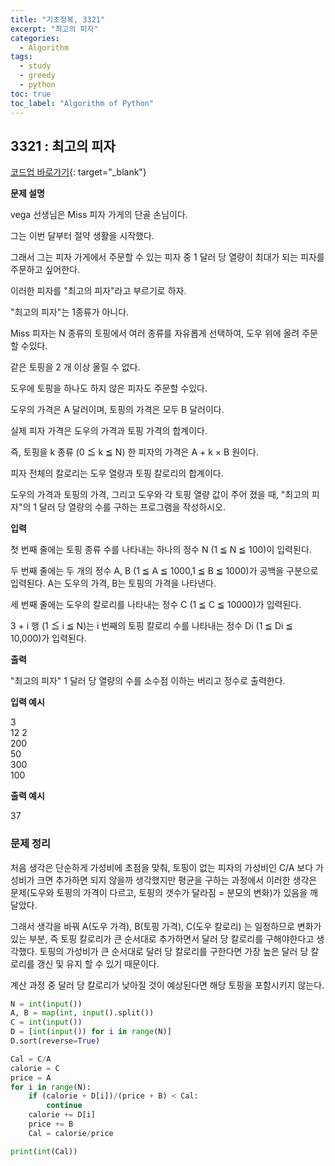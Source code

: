 ```yaml
---
title: "기초정복, 3321"
excerpt: "최고의 피자"
categories: 
  - Algorithm
tags:
  - study
  - greedy
  - python
toc: true
toc_label: "Algorithm of Python"
---
```


## 3321 : 최고의 피자
[코드업 바로가기](https://codeup.kr/problem.php?id=3321){: target="_blank"}

**문제 설명**

vega 선생님은 Miss 피자 가게의 단골 손님이다.

그는 이번 달부터 절약 생활을 시작했다.

그래서 그는 피자 가게에서 주문할 수 있는 피자 중 1 달러 당 열량이 최대가 되는 피자를 주문하고 싶어한다.

이러한 피자를 "최고의 피자"라고 부르기로 하자.

"최고의 피자"는 1종류가 아니다.

Miss 피자는 N 종류의 토핑에서 여러 종류를 자유롭게 선택하여, 도우 위에 올려 주문할 수있다.

같은 토핑을 2 개 이상 올릴 수 없다.

도우에 토핑을 하나도 하지 않은  피자도 주문할 수있다.

도우의 가격은 A 달러이며, 토핑의 가격은 모두 B 달러이다.

실제 피자 가격은 도우의 가격과 토핑 가격의 합계이다.

즉, 토핑을 k 종류 (0 ≦ k ≦ N) 한 피자의 가격은 A + k × B 원이다.

피자 전체의 칼로리는 도우 열량과 토핑 칼로리의 합계이다.

도우의 가격과 토핑의 가격, 그리고 도우와 각 토핑 열량 값이 주어 졌을 때, "최고의 피자"의 1 달러 당 열량의 수를 구하는 프로그램을 작성하시오.

**입력**

첫 번째 줄에는 토핑 종류 수를 나타내는 하나의 정수 N (1 ≦ N ≦ 100)이 입력된다.

두 번째 줄에는 두 개의 정수 A, B (1 ≦ A ≦ 1000,1 ≦ B ≦ 1000)가 공백을 구분으로 입력된다. A는 도우의 가격, B는 토핑의 가격을 나타낸다.

세 번째 줄에는 도우의 칼로리를 나타내는 정수 C (1 ≦ C ≦ 10000)가 입력된다.

3 + i 행 (1 ≦ i ≦ N)는 i 번째의 토핑 칼로리 수를 나타내는 정수 Di (1 ≦ Di ≦ 10,000)가 입력된다.

**출력**

"최고의 피자" 1 달러 당 열량의 수를 소수점 이하는 버리고 정수로 출력한다.

**입력 예시**

3  
12 2  
200  
50  
300  
100

**출력 예시**

37

### 문제 정리
처음 생각은 단순하게 가성비에 초점을 맞춰, 토핑이 없는 피자의 가성비인 C/A 보다 가성비가 크면 추가하면 되지 않을까 생각했지만 평균을 구하는 과정에서 이러한 생각은 문제(도우와 토핑의 가격이 다르고, 토핑의 갯수가 달라짐 = 분모의 변화)가 있음을 깨달았다.

그래서 생각을 바꿔 A(도우 가격), B(토핑 가격), C(도우 칼로리) 는 일정하므로 변화가 있는 부분, 즉 토핑 칼로리가 큰 순서대로 추가하면서 달러 당 칼로리를 구해야한다고 생각했다. 토핑의 가성비가 큰 순서대로 달러 당 칼로리를 구한다면 가장 높은 달러 당 칼로리를 갱신 및 유지 할 수 있기 때문이다.

계산 과정 중 달러 당 칼로리가 낮아질 것이 예상된다면 해당 토핑을 포함시키지 않는다.

```python
N = int(input())
A, B = map(int, input().split())
C = int(input())
D = [int(input()) for i in range(N)]
D.sort(reverse=True)

Cal = C/A
calorie = C
price = A
for i in range(N):
    if (calorie + D[i])/(price + B) < Cal:
        continue
    calorie += D[i]
    price += B
    Cal = calorie/price

print(int(Cal))
```